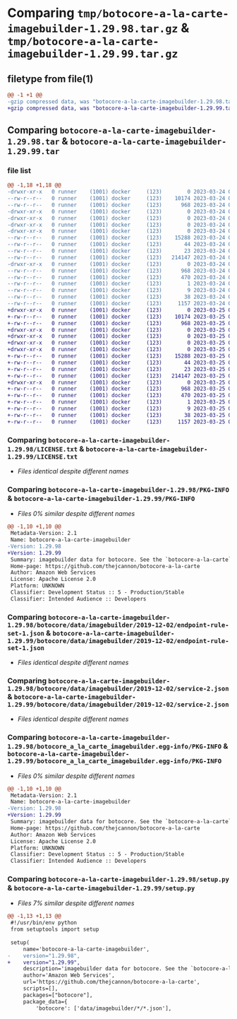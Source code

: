 # Comparing `tmp/botocore-a-la-carte-imagebuilder-1.29.98.tar.gz` & `tmp/botocore-a-la-carte-imagebuilder-1.29.99.tar.gz`

## filetype from file(1)

```diff
@@ -1 +1 @@
-gzip compressed data, was "botocore-a-la-carte-imagebuilder-1.29.98.tar", last modified: Fri Mar 24 01:24:17 2023, max compression
+gzip compressed data, was "botocore-a-la-carte-imagebuilder-1.29.99.tar", last modified: Sat Mar 25 01:22:38 2023, max compression
```

## Comparing `botocore-a-la-carte-imagebuilder-1.29.98.tar` & `botocore-a-la-carte-imagebuilder-1.29.99.tar`

### file list

```diff
@@ -1,18 +1,18 @@
-drwxr-xr-x   0 runner    (1001) docker     (123)        0 2023-03-24 01:24:17.137918 botocore-a-la-carte-imagebuilder-1.29.98/
--rw-r--r--   0 runner    (1001) docker     (123)    10174 2023-03-24 01:24:16.000000 botocore-a-la-carte-imagebuilder-1.29.98/LICENSE.txt
--rw-r--r--   0 runner    (1001) docker     (123)      968 2023-03-24 01:24:17.137918 botocore-a-la-carte-imagebuilder-1.29.98/PKG-INFO
-drwxr-xr-x   0 runner    (1001) docker     (123)        0 2023-03-24 01:24:17.137918 botocore-a-la-carte-imagebuilder-1.29.98/botocore/
-drwxr-xr-x   0 runner    (1001) docker     (123)        0 2023-03-24 01:24:17.137918 botocore-a-la-carte-imagebuilder-1.29.98/botocore/data/
-drwxr-xr-x   0 runner    (1001) docker     (123)        0 2023-03-24 01:24:17.137918 botocore-a-la-carte-imagebuilder-1.29.98/botocore/data/imagebuilder/
-drwxr-xr-x   0 runner    (1001) docker     (123)        0 2023-03-24 01:24:17.137918 botocore-a-la-carte-imagebuilder-1.29.98/botocore/data/imagebuilder/2019-12-02/
--rw-r--r--   0 runner    (1001) docker     (123)    15288 2023-03-24 01:23:57.000000 botocore-a-la-carte-imagebuilder-1.29.98/botocore/data/imagebuilder/2019-12-02/endpoint-rule-set-1.json
--rw-r--r--   0 runner    (1001) docker     (123)       44 2023-03-24 01:23:57.000000 botocore-a-la-carte-imagebuilder-1.29.98/botocore/data/imagebuilder/2019-12-02/examples-1.json
--rw-r--r--   0 runner    (1001) docker     (123)       23 2023-03-24 01:23:57.000000 botocore-a-la-carte-imagebuilder-1.29.98/botocore/data/imagebuilder/2019-12-02/paginators-1.json
--rw-r--r--   0 runner    (1001) docker     (123)   214147 2023-03-24 01:23:57.000000 botocore-a-la-carte-imagebuilder-1.29.98/botocore/data/imagebuilder/2019-12-02/service-2.json
-drwxr-xr-x   0 runner    (1001) docker     (123)        0 2023-03-24 01:24:17.137918 botocore-a-la-carte-imagebuilder-1.29.98/botocore_a_la_carte_imagebuilder.egg-info/
--rw-r--r--   0 runner    (1001) docker     (123)      968 2023-03-24 01:24:17.000000 botocore-a-la-carte-imagebuilder-1.29.98/botocore_a_la_carte_imagebuilder.egg-info/PKG-INFO
--rw-r--r--   0 runner    (1001) docker     (123)      470 2023-03-24 01:24:17.000000 botocore-a-la-carte-imagebuilder-1.29.98/botocore_a_la_carte_imagebuilder.egg-info/SOURCES.txt
--rw-r--r--   0 runner    (1001) docker     (123)        1 2023-03-24 01:24:17.000000 botocore-a-la-carte-imagebuilder-1.29.98/botocore_a_la_carte_imagebuilder.egg-info/dependency_links.txt
--rw-r--r--   0 runner    (1001) docker     (123)        9 2023-03-24 01:24:17.000000 botocore-a-la-carte-imagebuilder-1.29.98/botocore_a_la_carte_imagebuilder.egg-info/top_level.txt
--rw-r--r--   0 runner    (1001) docker     (123)       38 2023-03-24 01:24:17.137918 botocore-a-la-carte-imagebuilder-1.29.98/setup.cfg
--rw-r--r--   0 runner    (1001) docker     (123)     1157 2023-03-24 01:24:16.000000 botocore-a-la-carte-imagebuilder-1.29.98/setup.py
+drwxr-xr-x   0 runner    (1001) docker     (123)        0 2023-03-25 01:22:38.171276 botocore-a-la-carte-imagebuilder-1.29.99/
+-rw-r--r--   0 runner    (1001) docker     (123)    10174 2023-03-25 01:22:37.000000 botocore-a-la-carte-imagebuilder-1.29.99/LICENSE.txt
+-rw-r--r--   0 runner    (1001) docker     (123)      968 2023-03-25 01:22:38.171276 botocore-a-la-carte-imagebuilder-1.29.99/PKG-INFO
+drwxr-xr-x   0 runner    (1001) docker     (123)        0 2023-03-25 01:22:38.167276 botocore-a-la-carte-imagebuilder-1.29.99/botocore/
+drwxr-xr-x   0 runner    (1001) docker     (123)        0 2023-03-25 01:22:38.167276 botocore-a-la-carte-imagebuilder-1.29.99/botocore/data/
+drwxr-xr-x   0 runner    (1001) docker     (123)        0 2023-03-25 01:22:38.167276 botocore-a-la-carte-imagebuilder-1.29.99/botocore/data/imagebuilder/
+drwxr-xr-x   0 runner    (1001) docker     (123)        0 2023-03-25 01:22:38.167276 botocore-a-la-carte-imagebuilder-1.29.99/botocore/data/imagebuilder/2019-12-02/
+-rw-r--r--   0 runner    (1001) docker     (123)    15288 2023-03-25 01:22:12.000000 botocore-a-la-carte-imagebuilder-1.29.99/botocore/data/imagebuilder/2019-12-02/endpoint-rule-set-1.json
+-rw-r--r--   0 runner    (1001) docker     (123)       44 2023-03-25 01:22:12.000000 botocore-a-la-carte-imagebuilder-1.29.99/botocore/data/imagebuilder/2019-12-02/examples-1.json
+-rw-r--r--   0 runner    (1001) docker     (123)       23 2023-03-25 01:22:12.000000 botocore-a-la-carte-imagebuilder-1.29.99/botocore/data/imagebuilder/2019-12-02/paginators-1.json
+-rw-r--r--   0 runner    (1001) docker     (123)   214147 2023-03-25 01:22:12.000000 botocore-a-la-carte-imagebuilder-1.29.99/botocore/data/imagebuilder/2019-12-02/service-2.json
+drwxr-xr-x   0 runner    (1001) docker     (123)        0 2023-03-25 01:22:38.171276 botocore-a-la-carte-imagebuilder-1.29.99/botocore_a_la_carte_imagebuilder.egg-info/
+-rw-r--r--   0 runner    (1001) docker     (123)      968 2023-03-25 01:22:38.000000 botocore-a-la-carte-imagebuilder-1.29.99/botocore_a_la_carte_imagebuilder.egg-info/PKG-INFO
+-rw-r--r--   0 runner    (1001) docker     (123)      470 2023-03-25 01:22:38.000000 botocore-a-la-carte-imagebuilder-1.29.99/botocore_a_la_carte_imagebuilder.egg-info/SOURCES.txt
+-rw-r--r--   0 runner    (1001) docker     (123)        1 2023-03-25 01:22:38.000000 botocore-a-la-carte-imagebuilder-1.29.99/botocore_a_la_carte_imagebuilder.egg-info/dependency_links.txt
+-rw-r--r--   0 runner    (1001) docker     (123)        9 2023-03-25 01:22:38.000000 botocore-a-la-carte-imagebuilder-1.29.99/botocore_a_la_carte_imagebuilder.egg-info/top_level.txt
+-rw-r--r--   0 runner    (1001) docker     (123)       38 2023-03-25 01:22:38.171276 botocore-a-la-carte-imagebuilder-1.29.99/setup.cfg
+-rw-r--r--   0 runner    (1001) docker     (123)     1157 2023-03-25 01:22:37.000000 botocore-a-la-carte-imagebuilder-1.29.99/setup.py
```

### Comparing `botocore-a-la-carte-imagebuilder-1.29.98/LICENSE.txt` & `botocore-a-la-carte-imagebuilder-1.29.99/LICENSE.txt`

 * *Files identical despite different names*

### Comparing `botocore-a-la-carte-imagebuilder-1.29.98/PKG-INFO` & `botocore-a-la-carte-imagebuilder-1.29.99/PKG-INFO`

 * *Files 0% similar despite different names*

```diff
@@ -1,10 +1,10 @@
 Metadata-Version: 2.1
 Name: botocore-a-la-carte-imagebuilder
-Version: 1.29.98
+Version: 1.29.99
 Summary: imagebuilder data for botocore. See the `botocore-a-la-carte` package for more info.
 Home-page: https://github.com/thejcannon/botocore-a-la-carte
 Author: Amazon Web Services
 License: Apache License 2.0
 Platform: UNKNOWN
 Classifier: Development Status :: 5 - Production/Stable
 Classifier: Intended Audience :: Developers
```

### Comparing `botocore-a-la-carte-imagebuilder-1.29.98/botocore/data/imagebuilder/2019-12-02/endpoint-rule-set-1.json` & `botocore-a-la-carte-imagebuilder-1.29.99/botocore/data/imagebuilder/2019-12-02/endpoint-rule-set-1.json`

 * *Files identical despite different names*

### Comparing `botocore-a-la-carte-imagebuilder-1.29.98/botocore/data/imagebuilder/2019-12-02/service-2.json` & `botocore-a-la-carte-imagebuilder-1.29.99/botocore/data/imagebuilder/2019-12-02/service-2.json`

 * *Files identical despite different names*

### Comparing `botocore-a-la-carte-imagebuilder-1.29.98/botocore_a_la_carte_imagebuilder.egg-info/PKG-INFO` & `botocore-a-la-carte-imagebuilder-1.29.99/botocore_a_la_carte_imagebuilder.egg-info/PKG-INFO`

 * *Files 0% similar despite different names*

```diff
@@ -1,10 +1,10 @@
 Metadata-Version: 2.1
 Name: botocore-a-la-carte-imagebuilder
-Version: 1.29.98
+Version: 1.29.99
 Summary: imagebuilder data for botocore. See the `botocore-a-la-carte` package for more info.
 Home-page: https://github.com/thejcannon/botocore-a-la-carte
 Author: Amazon Web Services
 License: Apache License 2.0
 Platform: UNKNOWN
 Classifier: Development Status :: 5 - Production/Stable
 Classifier: Intended Audience :: Developers
```

### Comparing `botocore-a-la-carte-imagebuilder-1.29.98/setup.py` & `botocore-a-la-carte-imagebuilder-1.29.99/setup.py`

 * *Files 7% similar despite different names*

```diff
@@ -1,13 +1,13 @@
 #!/usr/bin/env python
 from setuptools import setup
 
 setup(
     name='botocore-a-la-carte-imagebuilder',
-    version="1.29.98",
+    version="1.29.99",
     description='imagebuilder data for botocore. See the `botocore-a-la-carte` package for more info.',
     author='Amazon Web Services',
     url='https://github.com/thejcannon/botocore-a-la-carte',
     scripts=[],
     packages=["botocore"],
     package_data={
         'botocore': ['data/imagebuilder/*/*.json'],
```

